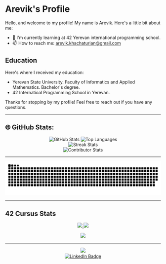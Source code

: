 # Arevik's Profile

Hello, and welcome to my profile! My name is Arevik. Here's a little bit about me:

- 🌱 I'm currently learning at 42 Yerevan international programming school.
- 📫 How to reach me: arevik.khachaturian@gmail.com


## Education

Here's where I received my education:

- Yerevan State University. Faculty of Informatics and Applied Mathematics. Bachelor's degree.
- 42 Internatioal Programming School in Yerevan.

Thanks for stopping by my profile! Feel free to reach out if you have any questions.

---

## 🌐 GitHub Stats:
<div align="center">
  <img src="https://github-readme-stats.vercel.app/api?username=Areeviik&theme=ocean_dark&hide_border=false&include_all_commits=false&count_private=false" alt="GitHub Stats" />
  <img src="https://github-readme-stats.vercel.app/api/top-langs/?username=Areeviik&show_icons=true&locale=en&layout=compact&langs_count=8&theme=ocean_dark" alt="Top Languages" />
  <br/>
  <img src="https://github-readme-streak-stats.herokuapp.com/?user=Areeviik&theme=ocean_dark&hide_border=false" alt="Streak Stats" />
  <br/>
  <img src="https://github-contributor-stats.vercel.app/api?username=Areeviik&limit=5&theme=ocean_dark&combine_all_yearly_contributions=true" alt="Contributor Stats" />
</div>

---

<picture>
  <source media="(prefers-color-scheme: dark)" srcset="https://raw.githubusercontent.com/platane/platane/output/github-contribution-grid-snake-dark.svg">
  <source media="(prefers-color-scheme: light)" srcset="https://raw.githubusercontent.com/platane/platane/output/github-contribution-grid-snake.svg">
  <img alt="github contribution grid snake animation" src="https://raw.githubusercontent.com/platane/platane/output/github-contribution-grid-snake.svg">
</picture>

---

## 42 Cursus Stats

<p align="center">
  <a href="https://profile.intra.42.fr/users/akhachat">
    <img src="https://komarev.com/ghpvc/?username=Areeviik&style=plastic">
    <img src="https://badgen.net/badge/Born2Code/akhachat/blue?cache=86400&icon=https://meta.intra.42.fr/images/42_logo.svg">
  </a>
</p>

<p align="center">
  <a href="https://github.com/Aramxxx8691/42-Yerevan-Armenia">
    <img src="https://badge.mediaplus.ma/greenbinary/akhachat?1337Badge=off&UM6P=off">
  </a> 
</p>

---

<div id="header" align="center">
  <img src="https://media.giphy.com/media/L1R1tvI9svkIWwpVYr/giphy.gif" width="400">
  
<div id="badges">
  <a href="https://www.linkedin.com/in/arevik-khachaturian-084a78209">
    <img src="https://img.shields.io/badge/LinkedIn-blue?style=for-the-badge&logo=linkedin&logoColor=white" alt="LinkedIn Badge"/>
  </a>
<!--   <a href="your-youtube-URL">
    <img src="https://img.shields.io/badge/YouTube-red?style=for-the-badge&logo=youtube&logoColor=white" alt="Youtube Badge"/>
  </a>
  <a href="your-twitter-URL">
    <img src="https://img.shields.io/badge/Twitter-blue?style=for-the-badge&logo=twitter&logoColor=white" alt="Twitter Badge"/>
  </a> -->
</div>
<img src="https://komarev.com/ghpvc/?username=areeviik&style=flat-square&color=blue" alt=""/>



<!-- [![Anurag's GitHub stats](https://github-readme-stats.vercel.app/api?username=areeviik&show_icons=true&theme=cobalt&count_private=true)](https://github.com/areeviik/github-readme-stats)

[![Top Langs](https://github-readme-stats.vercel.app/api/top-langs/?username=areeviik&langs_count=15&layout=compact)](https://github.com/areeviik/github-readme-stats)

<div align="center">

  <a href="https://github.com/Zekao/badge42">
    <img src="https://badge.emaugale.com/api/v2/clxd92hms261001qkaxpe4vu0/stats?cursusId=21&coalitionId=undefined" alt="akhachat's 42 stats" />
  </a>
</div>
--->
